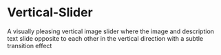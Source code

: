 # Vertical-Slider
A visually pleasing vertical image slider where the image and description text slide opposite to each other in the vertical direction with a subtle transition effect
